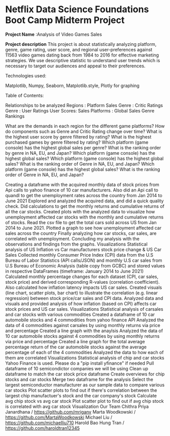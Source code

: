 # Netflix Data Science Foundations Boot Camp Midterm Project
**Project Name**
:Analysis of Video Games Sales

**Project description**
This project is about statistically analyzing platform, genre, game rating, user score, and regional user-preferences against 11563 video games dating back from 1984 to 2016 for effective marketing strategies. We use descriptive statistic to understand user trends which is necessary to target our audiences and appeal to their preferences.

Technologies used:

Matplotlib,
Numpy,
Seaborn,
Matplotlib.style,
Plotly
for graphing



Table of Contents:

Relationships to be analyzed
Regions : Platform Sales
Genre : Critic Ratings
Genre : User Ratings
User Scores: Sales
Platforms : Global Sales
Genre Rankings











What are the demands in each region for the different game platforms?
How do components such as Genre and Critic Rating change over time?
What is the highest user score by genre filtered by rating?
What is the highest purchased games by genre filtered by rating?
Which platform (game console) has the highest global sales per genre?
What is the ranking order by genre in NA, EU, and Japan?
Which platform (game console) has the highest global sales?
Which platform (game console) has the highest global sales?
What is the ranking order of Genre in NA, EU, and Japan?
Which platform (game console) has the highest global sales?
What is the ranking order of Genre in NA, EU, and Japan?




Creating a dataframe with the acquired monthly data of stock prices from Api calls to yahoo finance of 10 car manufacturers. Also did an Api call to quandl to get the unemployment rates across the country from Jan 2014 to June 2021
Explored and analyzed the acquired data, and did a quick quality check.
Did calculations to get the monthly returns and cumulative returns of all the car stocks.
Created plots with the analyzed data to visualize how unemployment affected car stocks with the monthly and cumulative returns of stocks.
Read the csv file to get the total cars sold across US from Jan 2014 to June 2021.
Plotted a graph to see how unemployment affected car sales across the country
Finally analyzing how car stocks, car sales, are correlated with unemployment.
Concluding my analysis with the observations and findings from the graphs.
Visualizations
Statistical analysis of US Inflation vs Car manufacturers stock price change & US Car Sales
Collected monthly Consumer Price Index (CPI) data from the U.S Bureau of Labor Statistics (API calls/JSON) and monthly U.S car sales from U.S Bureau of Economic Analysis (table copy from GCBC) and stored values in respective DataFrames (timeframe: January 2014 to June 2021)
Calculated monthly percentage changes for each dataset (CPI, car sales, stock price) and derived corresponding R-values (correlation coefficient). Also calculated how inflation latency impacts US car sales.
Created visuals (line chart, scatter plots, bar chart) to illustrate the correlation (e.g. linear regression) between stock price/car sales and CPI data.
Analyzed data and visuals and provided analysis of how inflation (based on CPI) affects car stock prices and US car sales.
Visualizations
Statistical analysis of carsales and car stocks with various commodities
Created a dataframe of 10 car automobile stocks and 4 commodities from yahoo finance API
Analyzed the data of 4 commodities against carsales by using monthly returns via price and percentage
Created a line graph with the anaylsis
Analyzed the data of 10 car automobile stocks against 4 commodities by using monthly returns via price and percentage
Created a line graph for the total average percentage return of the car automobile stocks against the average percentage of each of the 4 commodities
Analyzed the data to how each of them are correlated
Visualizations
Statistical analysis of chip and car stocks
Yahoo Finance is used. Please do a "pip install yfinance" if needed
Pull dataframe of 10 semicondictor companies we will be using
Clean up dataframe to match the car stock price dataframe
Create overviews for chip stocks and car stocks
Merge two dataframe for the analysis
Select the largest semiconductor manufacturer as our sample data to compare various car stocks
Plot scatter plots to find out if there's correlation between the largest chip manufactuer's stock and the car company's stock
Calculate avg chip stock vs avg car stock
Plot scatter plot to find out if avg chip stock is correlated with avg car stock
Visualization
Our Team
Chithra Priya Janardhana / https://github.com/mriganv
Marta Woodkowski / https://github.com/MartaWoodkowski
Michael Liu / https://github.com/michaelliu710
Harold Bao Hung Tran / https://github.com/haroldtran12345
